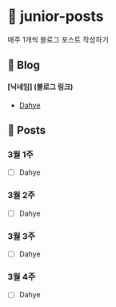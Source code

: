 # :post_office: junior-posts
매주 1개씩 블로그 포스트 작성하기


## :page_with_curl: Blog
#### [닉네임] (블로그 링크)
- [Dahye](https://kimdahyeee.github.io/) 

## :pushpin: Posts

### 3월 1주
- [ ] Dahye

### 3월 2주
- [ ] Dahye

### 3월 3주
- [ ] Dahye

### 3월 4주
- [ ] Dahye

